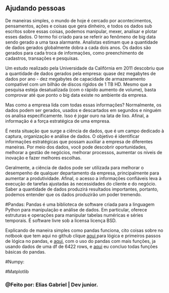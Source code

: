 ## Ajudando pessoas


De maneiras simples, o mundo de hoje é cercado por acontecimentos, pensamentos, ações e coisas que gera dinheiro, e todos os dados sub escritos sobre essas coisas, podemos manipular, mexer, analisar e plotar esses dados.
O termo foi criado para se referir ao fenômeno de big data sendo gerado a uma taxa alarmante. Analistas estimam que a quantidade de dados gerados globalmente dobra a cada dois anos. Os dados são gerados para cada troca de informações, como preenchimento de cadastros, transações e pesquisas.

Um estudo realizado pela Universidade da Califórnia em 2011 descobriu que a quantidade de dados gerados pela empresa: quase dez megabytes de dados por ano - dez megabytes de capacidade de armazenamento compatível com um bilhão de discos rígidos de 1 TB HD. Mesmo que a pesquisa esteja desatualizada (com o rápido aumento de volume), basta comprovar até que ponto o big data existe no ambiente da empresa.

Mas como a empresa lida com todas essas informações? Normalmente, os dados podem ser gerados, usados e descartados em segundos e ninguém os analisa especificamente. Isso é jogar ouro na lata de lixo. Afinal, a informação é a força estratégica de uma empresa.

É nesta situação que surge a ciência de dados, que é um campo dedicado à captura, organização e análise de dados. O objetivo é identificar informações estratégicas que possam auxiliar a empresa de diferentes maneiras. Por meio dos dados, você pode descobrir oportunidades, melhorar a gestão de negócios, melhorar processos, aumentar os níveis de inovação e fazer melhores escolhas.

Geralmente, a ciência de dados pode ser utilizada para melhorar o desempenho de qualquer departamento da empresa, principalmente para aumentar a produtividade. Afinal, o acesso a informações confiáveis leva à execução de tarefas ajustadas às necessidades do cliente e do negócio.
Saber a quantidade de dados produzirá resultados importantes, portanto, podemos entender que os dados produzirão um poder tremendo.


#Pandas:
Pandas é uma biblioteca de software criada para a linguagem Python para manipulação e análise de dados. Em particular, oferece estruturas e operações para manipular tabelas numéricas e séries temporais. É software livre sob a licensa licença BSD.


Explicando de maneira simples como pandas funciona, cito coisas sobre no notbook que tem aqui no github clique <a href="https://github.com/EliasGabriel1/ProjetoUmBrasilMelhor/blob/main/BasicoPandas.ipynb"> aqui </a> para lógica e primeiros passos de lógica no pandas, e <a href="https://github.com/EliasGabriel1/ProjetoUmBrasilMelhor/blob/main/B%C3%A1sicoPandas2.ipynb">  aqui</a>, com o uso do pandas com mais funções, ja usando dados de uma df de 6422 rows, e <a href=""> aqui</a> eu concluo todas funções básicas do pandas.


#Numpy:



#Matplotlib



















### @Feito por: Elias Gabriel | Dev junior.
